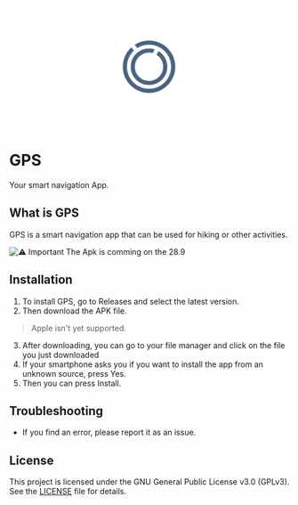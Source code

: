 ![Alt-Text](./banner.jpeg)

# GPS
Your smart navigation App.

## What is GPS

GPS is a smart navigation app that can be used for hiking or other activities.

![⚠️ Important](https://img.shields.io/badge/Warning-yellow?style=flat-square) The Apk is comming on the 28.9

## Installation

1. To install GPS, go to Releases and select the latest version. 
2. Then download the APK file.
> Apple isn't yet supported. 
3. After downloading, you can go to your file manager and click on the file you just downloaded
4. If your smartphone asks you if you want to install the app from an unknown source, press Yes.
5. Then you can press Install. 

## Troubleshooting

- If you find an error, please report it as an issue.

## License
This project is licensed under the GNU General Public License v3.0 (GPLv3).  
See the [LICENSE](LICENSE.md) file for details.
